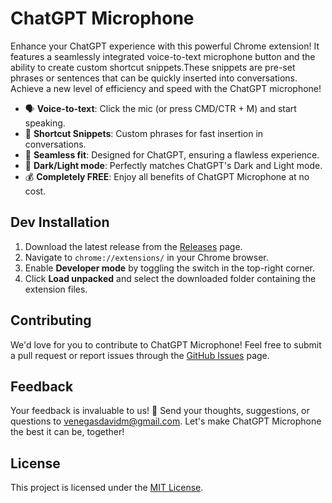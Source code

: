 # ChatGPT Microphone

Enhance your ChatGPT experience with this powerful Chrome extension! It features a seamlessly integrated voice-to-text microphone button and the ability to create custom shortcut snippets.These snippets are pre-set phrases or sentences that can be quickly inserted into conversations. Achieve a new level of efficiency and speed with the ChatGPT microphone!

- 🗣️ **Voice-to-text**: Click the mic (or press CMD/CTR + M) and start speaking.
- 📝 **Shortcut Snippets**: Custom phrases for fast insertion in conversations.
- 💬 **Seamless fit**: Designed for ChatGPT, ensuring a flawless experience.
- 🎨 **Dark/Light mode**: Perfectly matches ChatGPT's Dark and Light mode.
- 💰 **Completely FREE**: Enjoy all benefits of ChatGPT Microphone at no cost.

## Dev Installation

1. Download the latest release from the [Releases](https://github.com/davidmvenegas/chatgpt-microphone/releases) page.
2. Navigate to `chrome://extensions/` in your Chrome browser.
3. Enable **Developer mode** by toggling the switch in the top-right corner.
4. Click **Load unpacked** and select the downloaded folder containing the extension files.

## Contributing

We'd love for you to contribute to ChatGPT Microphone! Feel free to submit a pull request or report issues through the [GitHub Issues](https://github.com/davidmvenegas/chatgpt-microphone/issues) page.

## Feedback

Your feedback is invaluable to us! 💌 Send your thoughts, suggestions, or questions to venegasdavidm@gmail.com.
Let's make ChatGPT Microphone the best it can be, together!

## License

This project is licensed under the [MIT License](LICENSE).
